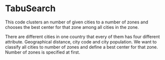 # TabuSearch
This code clusters an number of given cities to a number of zones and chooses the best center for that zone among all cities in the zone.

There are different cities in one country that every of them has four different attribute. Geographical distance, city code and city population. We want to classify all cities to number of zones and define a best center for that zone. Number of zones is specified at first.
